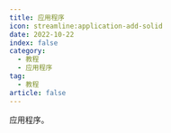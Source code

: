 ```yaml
---
title: 应用程序
icon: streamline:application-add-solid
date: 2022-10-22
index: false
category:
  - 教程
  - 应用程序
tag:
  - 教程
article: false
---
```


应用程序。
